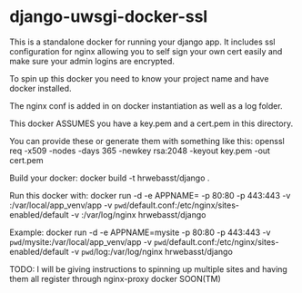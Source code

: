 django-uwsgi-docker-ssl
=======================

This is a standalone docker for running your django app. It includes ssl configuration for nginx allowing you to self sign your own cert easily and make sure your admin logins are encrypted.

To spin up this docker you need to know your project name and have docker installed.

The nginx conf is added in on docker instantiation as well as a log folder.

This docker ASSUMES you have a key.pem and a cert.pem in this directory.

You can provide these or generate them with something like this:
openssl req -x509 -nodes -days 365 -newkey rsa:2048 -keyout key.pem -out cert.pem

Build your docker:
docker build -t hrwebasst/django .

Run this docker with:
docker run -d -e APPNAME=<YOUR PROJECT NAME> -p 80:80 -p 443:443 -v <PATH TO YOUR VIRTUALENV>:/var/local/app_venv/app -v `pwd`/default.conf:/etc/nginx/sites-enabled/default -v <PATH WHERE YOU WANT YOUR LOGS>:/var/log/nginx hrwebasst/django

Example: 
docker run -d -e APPNAME=mysite -p 80:80 -p 443:443 -v `pwd`/mysite:/var/local/app_venv/app -v `pwd`/default.conf:/etc/nginx/sites-enabled/default -v `pwd`/log:/var/log/nginx hrwebasst/django

TODO:
I will be giving instructions to spinning up multiple sites and having them all register through nginx-proxy docker SOON(TM)
